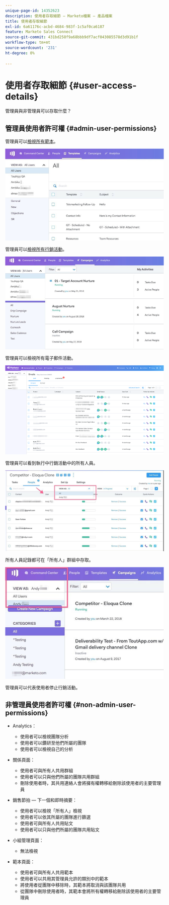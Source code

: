 ```yaml
---
unique-page-id: 14352623
description: 使用者存取細節 — Marketo檔案 — 產品檔案
title: 使用者存取細節
exl-id: 6a61176c-acbd-4684-983f-1c5af0ca6187
feature: Marketo Sales Connect
source-git-commit: 431bd258f9a68bbb9df7acf043085578d3d91b1f
workflow-type: tm+mt
source-wordcount: '231'
ht-degree: 0%

---
```


# 使用者存取細節 {#user-access-details}

管理員與非管理員可以存取什麼？

## 管理員使用者許可權 {#admin-user-permissions}

管理員可以[檢視所有範本](/help/marketo/product-docs/marketo-sales-connect/templates/view-template-list-as-another-user.md)。

![](assets/templates.jpg)

管理員可以[檢視所有行銷活動](/help/marketo/product-docs/marketo-sales-connect/campaigns/view-campaigns-list-as-another-user.md)。

![](assets/campaigns.jpg)

管理員可以檢視所有電子郵件活動。

![](assets/user-access-details-3.png)

管理員可以看到執行中行銷活動中的所有人員。

![](assets/running.jpg)

所有人員記錄都可在「所有人」群組中存取。

![](assets/viewed.jpg)

管理員可以代表使用者停止行銷活動。

## 非管理員使用者許可權 {#non-admin-user-permissions}

* Analytics：

   * 使用者可以檢視團隊分析
   * 使用者可以鑽研至他們所屬的團隊
   * 使用者可以檢視自己的分析

* 關係頁面：

   * 使用者可與所有人共用群組
   * 使用者可以只與他們所屬的團隊共用群組
   * 刪除使用者時，其共用連絡人會將擁有權轉移給刪除該使用者的主要管理員

* 銷售節拍 — 下一個和即時摘要：

   * 使用者可以檢視「所有人」檢視
   * 使用者可以依其所屬的團隊進行篩選
   * 使用者可與所有人共用貼文
   * 使用者可以只與他們所屬的團隊共用貼文

* 小組管理頁面：

   * 無法檢視

* 範本頁面：

   * 使用者可與所有人共用範本
   * 使用者可以共用其管理員允許的類別中的範本
   * 將使用者從團隊中移除時，其範本將取消與該團隊共用
   * 從團隊中刪除使用者時，其範本會將所有權轉移給刪除該使用者的主要管理員
